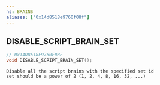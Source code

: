 ```yaml
---
ns: BRAINS
aliases: ["0x14d8518e9760f08f"]
---
```

## DISABLE_SCRIPT_BRAIN_SET

```c
// 0x14D8518E9760F08F
void DISABLE_SCRIPT_BRAIN_SET();
```

```
Disable all the script brains with the specified set id
set should be a power of 2 (1, 2, 4, 8, 16, 32, ...)
```
